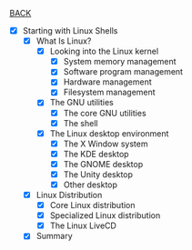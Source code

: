 [BACK](./part_01.md)
- [x] Starting with Linux Shells
  - [x] What Is Linux?
    - [x] Looking into the Linux kernel
      - [x] System memory management
      - [x] Software program management
      - [x] Hardware management
      - [x] Filesystem management
    - [x] The GNU utilities
      - [x] The core GNU utilities
      - [x] The shell
    - [x] The Linux desktop environment
      - [x] The X Window system
      - [x] The KDE desktop
      - [x] The GNOME desktop
      - [x] The Unity desktop
      - [x] Other desktop
  - [x]  Linux Distribution
      - [x] Core Linux distribution
      - [x] Specialized Linux distribution
      - [x] The Linux LiveCD
  - [x] Summary